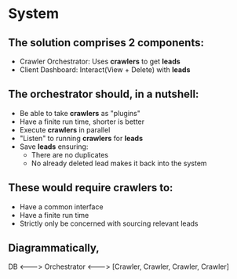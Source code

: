 # System
## The solution comprises 2 components:
- Crawler Orchestrator: Uses **crawlers** to get **leads**
- Client Dashboard: Interact(View + Delete) with **leads**

## The orchestrator should, in a nutshell:
- Be able to take **crawlers** as "plugins"
- Have a finite run time, shorter is better
- Execute **crawlers** in parallel
- "Listen" to running **crawlers** for **leads**
- Save **leads** ensuring:
  - There are no duplicates
  - No already deleted lead makes it back into the system

## These would require crawlers to:
- Have a common interface
- Have a finite run time
- Strictly only be concerned with sourcing relevant leads

## Diagrammatically,
DB <---> Orchestrator <---> [Crawler, Crawler, Crawler, Crawler]
